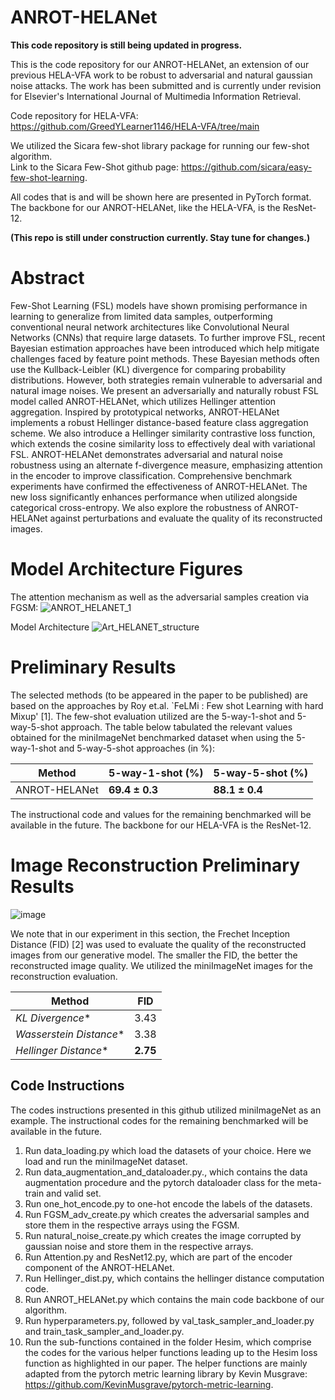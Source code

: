 # ANROT-HELANet

**This code repository is still being updated in progress.** 

This is the code repository for our ANROT-HELANet, an extension of our previous HELA-VFA work to be robust to adversarial and natural gaussian noise attacks. The work has been submitted and is currently under revision for Elsevier's International Journal of Multimedia Information Retrieval.

Code repository for HELA-VFA: https://github.com/GreedYLearner1146/HELA-VFA/tree/main 

We utilized the Sicara few-shot library package for running our few-shot algorithm. \
Link to the Sicara Few-Shot github page: https://github.com/sicara/easy-few-shot-learning.

All codes that is and will be shown here are presented in PyTorch format. The backbone for our ANROT-HELANet, like the HELA-VFA, is the ResNet-12.

**(This repo is still under construction currently. Stay tune for changes.)**

# Abstract 

Few-Shot Learning (FSL) models have shown promising performance in learning to generalize from limited data samples, outperforming conventional neural network architectures like Convolutional Neural Networks (CNNs) that require large datasets. To further improve FSL, recent Bayesian estimation approaches have been introduced which help mitigate challenges faced by feature point methods. These Bayesian methods often use the Kullback-Leibler (KL) divergence for comparing probability distributions. However, both strategies remain vulnerable to adversarial and natural image noises. We present an adversarially and naturally robust FSL model called ANROT-HELANet, which utilizes Hellinger attention aggregation. Inspired by prototypical networks, ANROT-HELANet implements a robust Hellinger distance-based feature class aggregation scheme. We also introduce a Hellinger similarity contrastive loss function, which extends the cosine similarity loss to effectively deal with variational FSL. ANROT-HELANet demonstrates adversarial and natural noise robustness using an alternate f-divergence measure, emphasizing attention in the encoder to improve classification. Comprehensive benchmark experiments have confirmed the effectiveness of ANROT-HELANet. The new loss significantly enhances performance when utilized alongside categorical cross-entropy. We also explore the robustness of ANROT-HELANet against perturbations and evaluate the quality of its reconstructed images.

# Model Architecture Figures

The attention mechanism as well as the adversarial samples creation via FGSM:
![ANROT_HELANET_1](https://github.com/user-attachments/assets/29bc3746-1741-4942-88fc-638ea2bebe8d)

Model Architecture
![Art_HELANET_structure](https://github.com/user-attachments/assets/476ba317-1f74-4308-ae43-bf17e28d1692)

# Preliminary Results

The selected methods (to be appeared in the paper to be published) are based on the approaches by Roy et.al. `FeLMi : Few shot Learning with hard Mixup' [1]. The few-shot evaluation utilized are the 5-way-1-shot and 5-way-5-shot approach. The table below tabulated the relevant values obtained for the miniImageNet benchmarked dataset when using the 5-way-1-shot and 5-way-5-shot approaches (in %):

| Method | 5-way-1-shot (%) | 5-way-5-shot (%) |
| ------ | ------| ------| 
|ANROT-HELANet| **69.4 $\pm$ 0.3** | **88.1 $\pm$ 0.4** |

The instructional code and values for the remaining benchmarked will be available in the future. The backbone for our HELA-VFA is the ResNet-12.

# Image Reconstruction Preliminary Results

![image](https://github.com/user-attachments/assets/aebcc368-3695-41a0-8fc7-87619611fc50)

We note that in our experiment in this section, the Frechet Inception Distance (FID) [2] was used to evaluate the quality of the reconstructed images from our generative model. The smaller the FID, the better the reconstructed image quality. We utilized the miniImageNet images for the reconstruction evaluation.

| Method | FID |
| ------ | ------|
|*KL Divergence**| 3.43 |
|*Wasserstein Distance**|3.38 |
|*Hellinger Distance**| **2.75** |


## Code Instructions ##
The codes instructions presented in this github utilized miniImageNet as an example. The instructional codes for the remaining benchmarked will be available in the future.

1) Run data_loading.py which load the datasets of your choice. Here we load and run the miniImageNet dataset.
2) Run data_augmentation_and_dataloader.py., which contains the data augmentation procedure and the pytorch dataloader class for the meta-train and valid set.
3) Run one_hot_encode.py to one-hot encode the labels of the datasets.
4) Run FGSM_adv_create.py which creates the adversarial samples and store them in the respective arrays using the FGSM.
5) Run natural_noise_create.py which creates the image corrupted by gaussian noise and store them in the respective arrays.
6) Run Attention.py and ResNet12.py, which are part of the encoder component of the ANROT-HELANet.
7) Run Hellinger_dist.py, which contains the hellinger distance computation code.
8) Run ANROT_HELANet.py which contains the main code backbone of our algorithm.
9) Run hyperparameters.py, followed by val_task_sampler_and_loader.py and train_task_sampler_and_loader.py.
10) Run the sub-functions contained in the folder Hesim, which comprise the codes for the various helper functions leading up to the Hesim loss function as highlighted in our paper. The helper functions are mainly adapted from the pytorch metric learning library by Kevin Musgrave: https://github.com/KevinMusgrave/pytorch-metric-learning.
